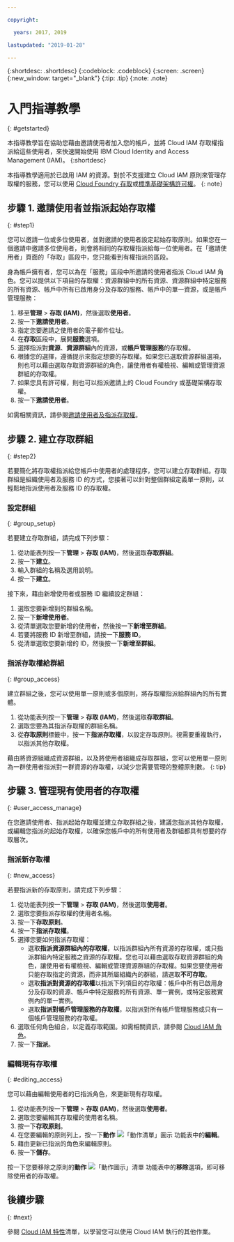 ```yaml
---

copyright:

  years: 2017, 2019

lastupdated: "2019-01-28"

---
```


{:shortdesc: .shortdesc}
{:codeblock: .codeblock}
{:screen: .screen}
{:new_window: target="_blank"}
{:tip: .tip}
{:note: .note}

# 入門指導教學
{: #getstarted}

本指導教學旨在協助您藉由邀請使用者加入您的帳戶，並將 Cloud IAM 存取權指派給這些使用者，來快速開始使用 IBM Cloud Identity and Access Management (IAM)。
{:shortdesc}

本指導教學適用於已啟用 IAM 的資源。對於不支援建立 Cloud IAM 原則來管理存取權的服務，您可以使用 [Cloud Foundry 存取](/docs/iam?topic=iam-cfaccess#cfaccess)或[標準基礎架構許可權](/docs/iam?topic=iam-infrapermission#infrapermission)。
{: note}


## 步驟 1. 邀請使用者並指派起始存取權
{: #step1}

您可以邀請一位或多位使用者，並對邀請的使用者設定起始存取原則。如果您在一個邀請中邀請多位使用者，則會將相同的存取權指派給每一位使用者。在「邀請使用者」頁面的「存取」區段中，您只能看到有權指派的區段。

身為帳戶擁有者，您可以為在「服務」區段中所邀請的使用者指派 Cloud IAM 角色。您可以提供以下項目的存取權：資源群組中的所有資源、資源群組中特定服務的所有資源、帳戶中所有已啟用身分及存取的服務、帳戶中的單一資源，或是帳戶管理服務：

1. 移至**管理** &gt; **存取 (IAM)**，然後選取**使用者**。
2. 按一下**邀請使用者**。
3. 指定您要邀請之使用者的電子郵件位址。
4. 在**存取**區段中，展開**服務**選項。
5. 選擇指派對**資源**、**資源群組**內的資源，或**帳戶管理服務**的存取權。
6. 根據您的選擇，遵循提示來指定想要的存取權。如果您已選取資源群組選項，則也可以藉由選取存取資源群組的角色，讓使用者有權檢視、編輯或管理資源群組的存取權。
7. 如果您具有許可權，則也可以指派邀請上的 Cloud Foundry 或基礎架構存取權。
8. 按一下**邀請使用者**。

如需相關資訊，請參閱[邀請使用者及指派存取權](/docs/iam?topic=iam-iamuserinv#iamuserinv)。

## 步驟 2. 建立存取群組
{: #step2}

若要簡化將存取權指派給您帳戶中使用者的處理程序，您可以建立存取群組。存取群組是組織使用者及服務 ID 的方式，您接著可以針對整個群組定義單一原則，以輕鬆地指派使用者及服務 ID 的存取權。

### 設定群組
{: #group_setup}

若要建立存取群組，請完成下列步驟：

1. 從功能表列按一下**管理** &gt; **存取 (IAM)**，然後選取**存取群組**。
2. 按一下**建立**。
3. 輸入群組的名稱及選用說明。
4. 按一下**建立**。

接下來，藉由新增使用者或服務 ID 繼續設定群組：

1. 選取您要新增到的群組名稱。
2. 按一下**新增使用者**。
3. 從清單選取您要新增的使用者，然後按一下**新增至群組**。
4. 若要將服務 ID 新增至群組，請按一下**服務 ID**。
5. 從清單選取您要新增的 ID，然後按一下**新增至群組**。

### 指派存取權給群組
{: #group_access}

建立群組之後，您可以使用單一原則或多個原則，將存取權指派給群組內的所有實體。 

1. 從功能表列按一下**管理** &gt; **存取 (IAM)**，然後選取**存取群組**。
2. 選取您要為其指派存取權的群組名稱。
3. 從**存取原則**標籤中，按一下**指派存取權**，以設定存取原則。視需要重複執行，以指派其他存取權。

藉由將資源組織成資源群組，以及將使用者組織成存取群組，您可以使用單一原則為一群使用者指派對一群資源的存取權，以減少您需要管理的整體原則數。
{: tip}


## 步驟 3. 管理現有使用者的存取權
{: #user_access_manage}

在您邀請使用者、指派起始存取權並建立存取群組之後，建議您指派其他存取權，或編輯您指派的起始存取權，以確保您帳戶中的所有使用者及群組都具有想要的存取層次。

### 指派新存取權
{: #new_access}

若要指派新的存取原則，請完成下列步驟：

1. 從功能表列按一下**管理** &gt; **存取 (IAM)**，然後選取**使用者**。
2. 選取您要指派存取權的使用者名稱。
3. 按一下**存取原則**。
4. 按一下**指派存取權**。
5. 選擇您要如何指派存取權： 
    * 選取**指派資源群組內的存取權**，以指派群組內所有資源的存取權，或只指派群組內特定服務之資源的存取權。您也可以藉由選取存取資源群組的角色，讓使用者有權檢視、編輯或管理資源群組的存取權。如果您要使用者只能存取指定的資源，而非其所屬組織內的群組，請選取**不可存取**。
    * 選取**指派對資源的存取權**以指派下列項目的存取權：帳戶中所有已啟用身分及存取的資源、帳戶中特定服務的所有資源、單一實例，或特定服務實例內的單一實例。 
    * 選取**指派對帳戶管理服務的存取權**，以指派對所有帳戶管理服務或只有一個帳戶管理服務的存取權。 
5. 選取任何角色組合，以定義存取範圍。如需相關資訊，請參閱 [Cloud IAM 角色](/docs/iam?topic=iam-iamusermanrol#iamusermanrol)。
6. 按一下**指派**。


### 編輯現有存取權
{: #editing_access}

您可以藉由編輯使用者的已指派角色，來更新現有存取權。

1. 從功能表列按一下**管理** &gt; **存取 (IAM)**，然後選取**使用者**。
2. 選取您要編輯其存取權的使用者名稱。
3. 按一下**存取原則**。
4. 在您要編輯的原則列上，按一下**動作** ![「動作清單」圖示](../icons/action-menu-icon.svg) 功能表中的**編輯**。 
4. 藉由更新已指派的角色來編輯原則。
5. 按一下**儲存**。 

按一下您要移除之原則的**動作** ![「動作圖示」清單](../icons/action-menu-icon.svg) 功能表中的**移除**選項，即可移除使用者的存取權。

## 後續步驟
{: #next}

參閱 [Cloud IAM 特性](/docs/iam?topic=iam-features#features)清單，以學習您可以使用 Cloud IAM 執行的其他作業。
